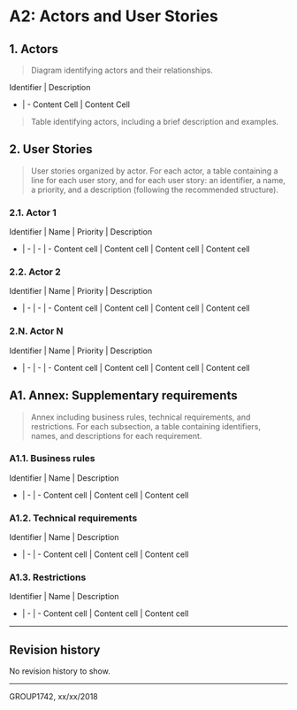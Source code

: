 # A2: Actors and User Stories
 
## 1. Actors
 
> Diagram identifying actors and their relationships.

Identifier | Description
- | -
Content Cell | Content Cell

> Table identifying actors, including a brief description and examples.
 
## 2. User Stories
 
> User stories organized by actor.
> For each actor, a table containing a line for each user story, and for each user story: an identifier, a name, a priority, and a description (following the recommended structure).
 
### 2.1. Actor 1

Identifier | Name | Priority | Description
- | - | - | -
Content cell | Content cell | Content cell | Content cell
 
### 2.2. Actor 2

Identifier | Name | Priority | Description
- | - | - | -
Content cell | Content cell | Content cell | Content cell
 
### 2.N. Actor N

Identifier | Name | Priority | Description
- | - | - | -
Content cell | Content cell | Content cell | Content cell
 
## A1. Annex: Supplementary requirements
 
> Annex including business rules, technical requirements, and restrictions.
> For each subsection, a table containing identifiers, names, and descriptions for each requirement.
 
### A1.1. Business rules

Identifier | Name | Description
- | - | -
Content cell | Content cell | Content cell
 
### A1.2. Technical requirements

Identifier | Name | Description
- | - | -
Content cell | Content cell | Content cell
 
### A1.3. Restrictions

Identifier | Name | Description
- | - | -
Content cell | Content cell | Content cell
 
***
 
## Revision history
No revision history to show.
 
***
 
GROUP1742, xx/xx/2018